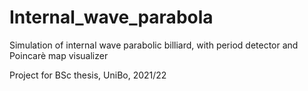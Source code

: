 # Internal_wave_parabola
Simulation of internal wave parabolic billiard, with period detector and Poincarè map visualizer

Project for BSc thesis, UniBo, 2021/22

